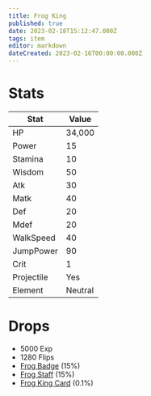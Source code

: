 ```yaml
---
title: Frog King
published: true
date: 2023-02-18T15:12:47.000Z
tags: item
editor: markdown
dateCreated: 2023-02-16T00:00:00.000Z
---
```


# Stats
|Stat|Value|
|-|-|
|HP|34,000|
|Power|15|
|Stamina|10|
|Wisdom|50|
|Atk|30|
|Matk|40|
|Def|20|
|Mdef|20|
|WalkSpeed|40|
|JumpPower|90|
|Crit|1|
|Projectile|Yes|
|Element|Neutral|

# Drops
 * 5000 Exp
 * 1280 Flips
 * [Frog Badge](items/frog-badge.md) (15%)
 * [Frog Staff](items/frog-staff.md) (15%)
 * [Frog King Card](items/frog-king-card.md) (0.1%)

